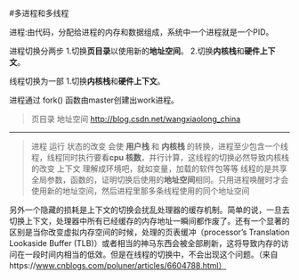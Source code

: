 #多进程和多线程

进程:由代码，分配给进程的内存和数据组成，系统中一个进程就是一个PID。

进程切换分两步
1.切换**页目录**以使用新的**地址空间**。
2.切换**内核栈**和**硬件上下文**。

线程切换为一部
1.切换**内核栈**和**硬件上下文**。

进程通过 fork() 函数由master创建出work进程。
> 页目录 
> 地址空间 http://blog.csdn.net/wangxiaolong_china

------
> 进程 运行 状态的改变 会使 **用户栈** 和 **内核栈** 的转换，进程至少包含一个线程，线程同时执行要看**cpu 核数**，并行计算，这线程的切换必然导致内核栈的改变
> 上下文 理解成环境吧，就如变量，加载的软件包等等
> 线程的是共享全局参数，函数的，证明切换后使用的**地址空间**相同。只用进程唤醒时才会使用新的地址空间，然后进程里那多条线程使用的同个地址空间

另外一个隐藏的损耗是上下文的切换会扰乱处理器的缓存机制。简单的说，一旦去切换上下文，处理器中所有已经缓存的内存地址一瞬间都作废了。还有一个显著的区别是当你改变虚拟内存空间的时候，处理的页表缓冲（processor’s Translation Lookaside Buffer (TLB)）或者相当的神马东西会被全部刷新，这将导致内存的访问在一段时间内相当的低效。但是在线程的切换中，不会出现这个问题。（来自https://www.cnblogs.com/poluner/articles/6604788.html） 